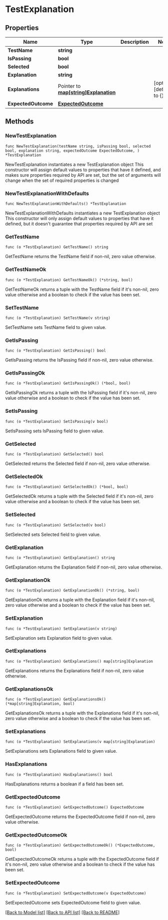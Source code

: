 # TestExplanation

## Properties

Name | Type | Description | Notes
------------ | ------------- | ------------- | -------------
**TestName** | **string** |  | 
**IsPassing** | **bool** |  | 
**Selected** | **bool** |  | 
**Explanation** | **string** |  | 
**Explanations** | Pointer to [**map[string]Explanation**](Explanation.md) |  | [optional] [default to {}]
**ExpectedOutcome** | [**ExpectedOutcome**](ExpectedOutcome.md) |  | 

## Methods

### NewTestExplanation

`func NewTestExplanation(testName string, isPassing bool, selected bool, explanation string, expectedOutcome ExpectedOutcome, ) *TestExplanation`

NewTestExplanation instantiates a new TestExplanation object
This constructor will assign default values to properties that have it defined,
and makes sure properties required by API are set, but the set of arguments
will change when the set of required properties is changed

### NewTestExplanationWithDefaults

`func NewTestExplanationWithDefaults() *TestExplanation`

NewTestExplanationWithDefaults instantiates a new TestExplanation object
This constructor will only assign default values to properties that have it defined,
but it doesn't guarantee that properties required by API are set

### GetTestName

`func (o *TestExplanation) GetTestName() string`

GetTestName returns the TestName field if non-nil, zero value otherwise.

### GetTestNameOk

`func (o *TestExplanation) GetTestNameOk() (*string, bool)`

GetTestNameOk returns a tuple with the TestName field if it's non-nil, zero value otherwise
and a boolean to check if the value has been set.

### SetTestName

`func (o *TestExplanation) SetTestName(v string)`

SetTestName sets TestName field to given value.


### GetIsPassing

`func (o *TestExplanation) GetIsPassing() bool`

GetIsPassing returns the IsPassing field if non-nil, zero value otherwise.

### GetIsPassingOk

`func (o *TestExplanation) GetIsPassingOk() (*bool, bool)`

GetIsPassingOk returns a tuple with the IsPassing field if it's non-nil, zero value otherwise
and a boolean to check if the value has been set.

### SetIsPassing

`func (o *TestExplanation) SetIsPassing(v bool)`

SetIsPassing sets IsPassing field to given value.


### GetSelected

`func (o *TestExplanation) GetSelected() bool`

GetSelected returns the Selected field if non-nil, zero value otherwise.

### GetSelectedOk

`func (o *TestExplanation) GetSelectedOk() (*bool, bool)`

GetSelectedOk returns a tuple with the Selected field if it's non-nil, zero value otherwise
and a boolean to check if the value has been set.

### SetSelected

`func (o *TestExplanation) SetSelected(v bool)`

SetSelected sets Selected field to given value.


### GetExplanation

`func (o *TestExplanation) GetExplanation() string`

GetExplanation returns the Explanation field if non-nil, zero value otherwise.

### GetExplanationOk

`func (o *TestExplanation) GetExplanationOk() (*string, bool)`

GetExplanationOk returns a tuple with the Explanation field if it's non-nil, zero value otherwise
and a boolean to check if the value has been set.

### SetExplanation

`func (o *TestExplanation) SetExplanation(v string)`

SetExplanation sets Explanation field to given value.


### GetExplanations

`func (o *TestExplanation) GetExplanations() map[string]Explanation`

GetExplanations returns the Explanations field if non-nil, zero value otherwise.

### GetExplanationsOk

`func (o *TestExplanation) GetExplanationsOk() (*map[string]Explanation, bool)`

GetExplanationsOk returns a tuple with the Explanations field if it's non-nil, zero value otherwise
and a boolean to check if the value has been set.

### SetExplanations

`func (o *TestExplanation) SetExplanations(v map[string]Explanation)`

SetExplanations sets Explanations field to given value.

### HasExplanations

`func (o *TestExplanation) HasExplanations() bool`

HasExplanations returns a boolean if a field has been set.

### GetExpectedOutcome

`func (o *TestExplanation) GetExpectedOutcome() ExpectedOutcome`

GetExpectedOutcome returns the ExpectedOutcome field if non-nil, zero value otherwise.

### GetExpectedOutcomeOk

`func (o *TestExplanation) GetExpectedOutcomeOk() (*ExpectedOutcome, bool)`

GetExpectedOutcomeOk returns a tuple with the ExpectedOutcome field if it's non-nil, zero value otherwise
and a boolean to check if the value has been set.

### SetExpectedOutcome

`func (o *TestExplanation) SetExpectedOutcome(v ExpectedOutcome)`

SetExpectedOutcome sets ExpectedOutcome field to given value.



[[Back to Model list]](../README.md#documentation-for-models) [[Back to API list]](../README.md#documentation-for-api-endpoints) [[Back to README]](../README.md)


